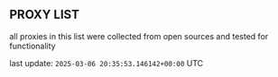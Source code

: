 ## PROXY LIST

all proxies in this list were collected from open sources and tested for functionality

last update: `2025-03-06 20:35:53.146142+00:00` UTC